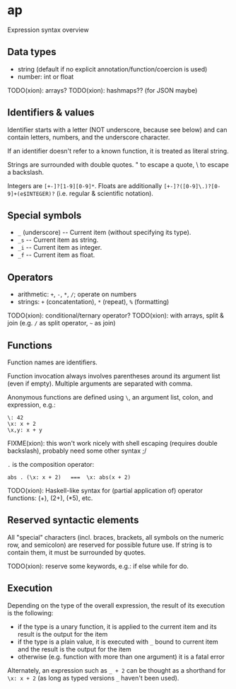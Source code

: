 # ap

Expression syntax overview

## Data types

* string (default if no explicit annotation/function/coercion is used)
* number: int or float

TODO(xion): arrays?
TODO(xion): hashmaps?? (for JSON maybe)

## Identifiers & values

Identifier starts with a letter (NOT underscore, because see below)
and can contain letters, numbers, and the underscore character.

If an identifier doesn't refer to a known function, it is treated as literal string.

Strings are surrounded with double quotes. \" to escape a quote, \\ to escape a backslash.

Integers are `[+-]?[1-9][0-9]*`.
Floats are additionally `[+-]?([0-9]\.)?[0-9]+(e$INTEGER)?` (i.e. regular & scientific notation).

## Special symbols

* `_` (underscore) -- Current item (without specifying its type).
* `_s` -- Current item as string.
* `_i` -- Current item as integer.
* `_f` -- Current item as float.

## Operators

* arithmetic: `+`, `-`, `*`, `/`; operate on numbers
* strings: `+` (concatentation), `*` (repeat), `%` (formatting)

TODO(xion): conditional/ternary operator?
TODO(xion): with arrays, split & join (e.g. `/` as split operator, `~` as join)

## Functions

Function names are identifiers.

Function invocation always involves parentheses around its argument list (even if empty).
Multiple arguments are separated with comma.

Anonymous functions are defined using `\`, an argument list, colon, and expression, e.g.:

    \: 42
    \x: x + 2
    \x,y: x + y

FIXME(xion): this won't work nicely with shell escaping (requires double backslash), probably need some other syntax ;/

`.` is the composition operator:

    abs . (\x: x + 2)   ===  \x: abs(x + 2)

TODO(xion): Haskell-like syntax for (partial application of) operator functions:
(+), (2+), (*5), etc.

## Reserved syntactic elements

All "special" characters (incl. braces, brackets, all symbols on the numeric row, and semicolon)
are reserved for possible future use. If string is to contain them, it must be surrounded by quotes.

TODO(xion): reserve some keywords, e.g.: if else while for do.

## Execution

Depending on the type of the overall expression, the result of its execution is the following:

* if the type is a unary function, it is applied to the current item and its result
  is the output for the item
* if the type is a plain value, it is executed with `_` bound to current item
  and the result is the output for the item
* otherwise (e.g. function with more than one argument) it is a fatal error

Alternately, an expression such as `_ + 2` can be thought as a shorthand for `\x: x + 2`
(as long as typed versions `_` haven't been used).
